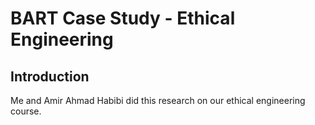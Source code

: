 # BART Case Study - Ethical Engineering
## Introduction

Me and Amir Ahmad Habibi did this research on our ethical engineering course.
